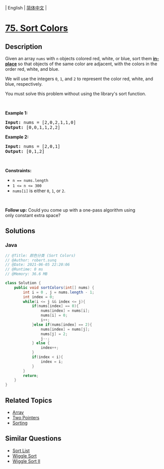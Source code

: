 
| English | [简体中文](README.md) |

# [75. Sort Colors](https://leetcode.cn//problems/sort-colors/)

## Description

<p>Given an array <code>nums</code> with <code>n</code> objects colored red, white, or blue, sort them <strong><a href="https://en.wikipedia.org/wiki/In-place_algorithm" target="_blank">in-place</a> </strong>so that objects of the same color are adjacent, with the colors in the order red, white, and blue.</p>

<p>We will use the integers <code>0</code>, <code>1</code>, and <code>2</code> to represent the color red, white, and blue, respectively.</p>

<p>You must solve this problem without using the library&#39;s sort function.</p>

<p>&nbsp;</p>
<p><strong class="example">Example 1:</strong></p>

<pre>
<strong>Input:</strong> nums = [2,0,2,1,1,0]
<strong>Output:</strong> [0,0,1,1,2,2]
</pre>

<p><strong class="example">Example 2:</strong></p>

<pre>
<strong>Input:</strong> nums = [2,0,1]
<strong>Output:</strong> [0,1,2]
</pre>

<p>&nbsp;</p>
<p><strong>Constraints:</strong></p>

<ul>
	<li><code>n == nums.length</code></li>
	<li><code>1 &lt;= n &lt;= 300</code></li>
	<li><code>nums[i]</code> is either <code>0</code>, <code>1</code>, or <code>2</code>.</li>
</ul>

<p>&nbsp;</p>
<p><strong>Follow up:</strong>&nbsp;Could you come up with a one-pass algorithm using only&nbsp;constant extra space?</p>


## Solutions


### Java

```Java
// @Title: 颜色分类 (Sort Colors)
// @Author: robert.sunq
// @Date: 2021-06-05 22:20:06
// @Runtime: 0 ms
// @Memory: 36.6 MB

class Solution {
    public void sortColors(int[] nums) {
        int i = 0 , j = nums.length - 1;
        int index = 0;
        while(i <= j && index <= j){
            if(nums[index] == 0){
                nums[index] = nums[i];
                nums[i] = 0;
                i++;
            }else if(nums[index] == 2){
                nums[index] = nums[j];
                nums[j] = 2;
                j--;
            } else {
                index++;
            }
            if(index < i){
                index = i;
            }
        }
        return;
    }
}
```



## Related Topics

- [Array](https://leetcode.cn//tag/array)
- [Two Pointers](https://leetcode.cn//tag/two-pointers)
- [Sorting](https://leetcode.cn//tag/sorting)

## Similar Questions

- [Sort List](../sort-list/README_EN.md)
- [Wiggle Sort](../wiggle-sort/README_EN.md)
- [Wiggle Sort II](../wiggle-sort-ii/README_EN.md)
